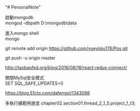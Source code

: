 "# PersonalNote" 

啟動mongodb  
mongod -dbpath D:\mongodb\data

進入mongo shell  
mongo

git remote add origin https://github.com/yueyiqiu178/Pos.git

git push -u origin master


http://taobaofed.org/blog/2016/08/18/react-redux-connect/

關閉MySql安全模式  
SET SQL_SAFE_UPDATES=0

https://blog.51cto.com/dafengzi/1343088


多執行續範例進度
chapter02.section01.thread_2_1_5.project_1_t3;
